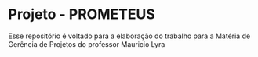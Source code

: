 # Projeto - PROMETEUS

Esse repositório é voltado para a elaboração do trabalho para a Matéria de Gerência de Projetos do professor Mauricio Lyra
